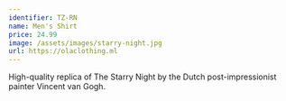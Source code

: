 ```yaml
---
identifier: TZ-RN
name: Men's Shirt
price: 24.99
image: /assets/images/starry-night.jpg
url: https://olaclothing.ml
---
```

High-quality replica of The Starry Night by the Dutch post-impressionist painter Vincent van Gogh.
